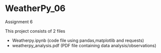 # WeatherPy_06
Assignment 6
 
This project consists of 2 files
 - Weatherpy.ipynb (code file using pandas,matplotlib and requests) 
 - weatherpy_analysis.pdf (PDF file containing data analysis/observations)
